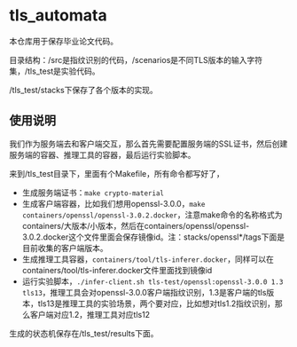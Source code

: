 # tls_automata

本仓库用于保存毕业论文代码。

目录结构：/src是指纹识别的代码，/scenarios是不同TLS版本的输入字符集，/tls_test是实验代码。

/tls_test/stacks下保存了各个版本的实现。

## 使用说明

我们作为服务端去和客户端交互，那么首先需要配置服务端的SSL证书，然后创建服务端的容器、推理工具的容器，最后运行实验脚本。

来到/tls_test目录下，里面有个Makefile，所有命令都写好了，

- 生成服务端证书：`make crypto-material`
- 生成客户端容器，比如我们想用openssl-3.0.0，`make containers/openssl/openssl-3.0.2.docker`，注意make命令的名称格式为containers/大版本/小版本，然后在containers/openssl/openssl-3.0.2.docker这个文件里面会保存镜像id。注：stacks/openssl*/tags下面是目前收集的客户端版本。
- 生成推理工具容器，`containers/tool/tls-inferer.docker`，同样可以在containers/tool/tls-inferer.docker文件里面找到镜像id
- 运行实验脚本，`./infer-client.sh tls-test/openssl:openssl-3.0.0 1.3 tls13`，推理工具会对openssl-3.0.0客户端指纹识别，1.3是客户端的tls版本，tls13是推理工具的实验场景，两个要对应，比如想对tls1.2指纹识别，那么客户端对应1.2，推理工具对应tls12

生成的状态机保存在/tls_test/results下面。
